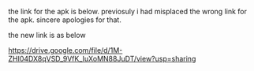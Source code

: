 the link for the apk is below. previosuly i had misplaced the wrong link for the apk. sincere apologies for that. 

the new link is as below

https://drive.google.com/file/d/1M-ZHI04DX8qVSD_9VfK_IuXoMN88JuDT/view?usp=sharing
